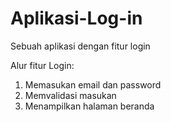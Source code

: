 # Aplikasi-Log-in
Sebuah aplikasi dengan fitur login 

Alur fitur Login:
1. Memasukan email dan password
2. Memvalidasi masukan
3. Menampilkan halaman beranda 
